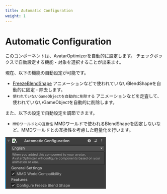 ```yaml
---
title: Automatic Configuration
weight: 1
---
```


# Automatic Configuration

このコンポーネントは、AvatarOptimizerを自動的に設定します。
チェックボックスで自動設定する機能・対象を選択することが出来ます。

現在、以下の機能の自動設定が可能です。
- [FreezeBlendShape](../freeze-blendshape)
  アニメーションなどで使われていないBlendShapeを自動的に固定・除去します。
- `使われていないGameObjectを自動的に削除する`
  アニメーションなどを走査して、使われていないGameObjectを自動的に削除します。

また、以下の設定で自動設定を調節できます。
- `MMDワールドとの互換性`
  MMDワールドで使われるBlendShapeを固定しないなど、MMDワールドとの互換性を考慮した軽量化を行います。

![component.png](component.png)

